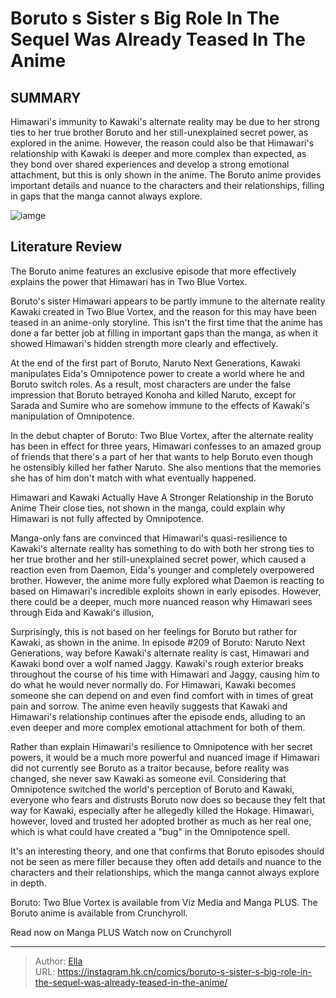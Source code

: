 # Boruto s Sister s Big Role In The Sequel Was Already Teased In The Anime


## SUMMARY 



  Himawari&#39;s immunity to Kawaki&#39;s alternate reality may be due to her strong ties to her true brother Boruto and her still-unexplained secret power, as explored in the anime.   However, the reason could also be that Himawari&#39;s relationship with Kawaki is deeper and more complex than expected, as they bond over shared experiences and develop a strong emotional attachment, but this is only shown in the anime.   The Boruto anime provides important details and nuance to the characters and their relationships, filling in gaps that the manga cannot always explore.  

![iamge](https://static1.srcdn.com/wordpress/wp-content/uploads/2023/07/boruto_kawaki-and-himawari.jpeg)

## Literature Review

The Boruto anime features an exclusive episode that more effectively explains the power that Himawari has in Two Blue Vortex.




Boruto&#39;s sister Himawari appears to be partly immune to the alternate reality Kawaki created in Two Blue Vortex, and the reason for this may have been teased in an anime-only storyline. This isn&#39;t the first time that the anime has done a far better job at filling in important gaps than the manga, as when it showed Himawari&#39;s hidden strength more clearly and effectively.




At the end of the first part of Boruto, Naruto Next Generations, Kawaki manipulates Eida&#39;s Omnipotence power to create a world where he and Boruto switch roles. As a result, most characters are under the false impression that Boruto betrayed Konoha and killed Naruto, except for Sarada and Sumire who are somehow immune to the effects of Kawaki&#39;s manipulation of Omnipotence.

          

In the debut chapter of Boruto: Two Blue Vortex, after the alternate reality has been in effect for three years, Himawari confesses to an amazed group of friends that there&#39;s a part of her that wants to help Boruto even though he ostensibly killed her father Naruto. She also mentions that the memories she has of him don&#39;t match with what eventually happened.


 Himawari and Kawaki Actually Have A Stronger Relationship in the Boruto Anime 
Their close ties, not shown in the manga, could explain why Himawari is not fully affected by Omnipotence.
          




Manga-only fans are convinced that Himawari&#39;s quasi-resilience to Kawaki&#39;s alternate reality has something to do with both her strong ties to her true brother and her still-unexplained secret power, which caused a reaction even from Daemon, Eida&#39;s younger and completely overpowered brother. However, the anime more fully explored what Daemon is reacting to based on Himawari&#39;s incredible exploits shown in early episodes. However, there could be a deeper, much more nuanced reason why Himawari sees through Eida and Kawaki&#39;s illusion,

Surprisingly, this is not based on her feelings for Boruto but rather for Kawaki, as shown in the anime. In episode #209 of Boruto: Naruto Next Generations, way before Kawaki&#39;s alternate reality is cast, Himawari and Kawaki bond over a wolf named Jaggy. Kawaki&#39;s rough exterior breaks throughout the course of his time with Himawari and Jaggy, causing him to do what he would never normally do. For Himawari, Kawaki becomes someone she can depend on and even find comfort with in times of great pain and sorrow. The anime even heavily suggests that Kawaki and Himawari&#39;s relationship continues after the episode ends, alluding to an even deeper and more complex emotional attachment for both of them.




          

Rather than explain Himawari&#39;s resilience to Omnipotence with her secret powers, it would be a much more powerful and nuanced image if Himawari did not currently see Boruto as a traitor because, before reality was changed, she never saw Kawaki as someone evil. Considering that Omnipotence switched the world&#39;s perception of Boruto and Kawaki, everyone who fears and distrusts Boruto now does so because they felt that way for Kawaki, especially after he allegedly killed the Hokage. Himawari, however, loved and trusted her adopted brother as much as her real one, which is what could have created a &#34;bug&#34; in the Omnipotence spell.

It&#39;s an interesting theory, and one that confirms that Boruto episodes should not be seen as mere filler because they often add details and nuance to the characters and their relationships, which the manga cannot always explore in depth.




Boruto: Two Blue Vortex is available from Viz Media and Manga PLUS. The Boruto anime is available from Crunchyroll.

Read now on Manga PLUS Watch now on Crunchyroll



---

> Author: [Ella](https://instagram.hk.cn/)  
> URL: https://instagram.hk.cn/comics/boruto-s-sister-s-big-role-in-the-sequel-was-already-teased-in-the-anime/  

